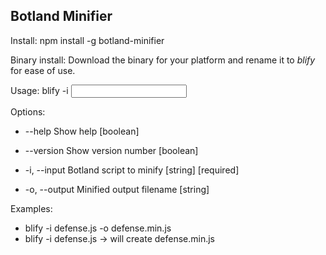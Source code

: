 ## Botland Minifier

Install:  npm install -g botland-minifier

Binary install: Download the binary for your platform and rename it to _blify_ for ease of use.

Usage: blify -i <input file>


Options:
-  --help        Show help                                              [boolean]

-  --version     Show version number                                    [boolean]

-  -i, --input   Botland script to minify                     [string] [required]

-  -o, --output  Minified output filename                                [string]

Examples:
-  blify -i defense.js -o defense.min.js
-  blify -i defense.js  -> will create defense.min.js

